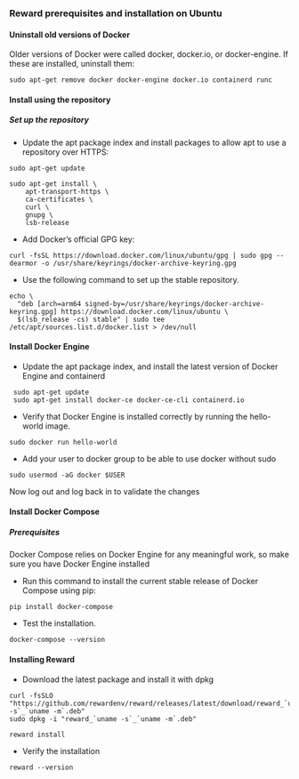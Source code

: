 ### Reward prerequisites and installation on Ubuntu

#### Uninstall old versions of Docker

Older versions of Docker were called docker, docker.io, or docker-engine. If these are installed, uninstall them:
```
sudo apt-get remove docker docker-engine docker.io containerd runc
```
#### Install using the repository

##### Set up the repository

 * Update the apt package index and install packages to allow apt to use a repository over HTTPS:
```
sudo apt-get update
```
```
sudo apt-get install \
    apt-transport-https \
    ca-certificates \
    curl \
    gnupg \
    lsb-release
```
 * Add Docker’s official GPG key:
```
curl -fsSL https://download.docker.com/linux/ubuntu/gpg | sudo gpg --dearmor -o /usr/share/keyrings/docker-archive-keyring.gpg
```

 * Use the following command to set up the stable repository.
```
echo \
  "deb [arch=arm64 signed-by=/usr/share/keyrings/docker-archive-keyring.gpg] https://download.docker.com/linux/ubuntu \
  $(lsb_release -cs) stable" | sudo tee /etc/apt/sources.list.d/docker.list > /dev/null
```
#### Install Docker Engine

 * Update the apt package index, and install the latest version of Docker Engine and containerd
```
 sudo apt-get update
 sudo apt-get install docker-ce docker-ce-cli containerd.io
```
 * Verify that Docker Engine is installed correctly by running the hello-world image.
```
sudo docker run hello-world
```

 * Add your user to docker group to be able to use docker without sudo
```
sudo usermod -aG docker $USER
```
Now log out and log back in to validate the changes

#### Install Docker Compose

##### Prerequisites

Docker Compose relies on Docker Engine for any meaningful work, so make sure you have Docker Engine installed

 * Run this command to install the current stable release of Docker Compose using pip:
```
pip install docker-compose
```

 * Test the installation.
```
docker-compose --version
```

#### Installing Reward

 * Download the latest package and install it with dpkg
```
curl -fsSLO "https://github.com/rewardenv/reward/releases/latest/download/reward_`uname -s`_`uname -m`.deb"
sudo dpkg -i "reward_`uname -s`_`uname -m`.deb"
```
```
reward install
```
 * Verify  the installation
```
reward --version
```
